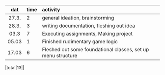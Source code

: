 | dat | time | activity  |
| :----:|:-----| :-----|
| 27.3. | 2    | general ideation, brainstorming |
| 28.3. | 3    | writing documentation, fleshing out idea|
| 03.3 | 7 | Executing assignments, Making project |
|05.03| 1 | Finished rudimentary game logic|
|17.03| 6 | Fleshed out some foundational classes, set up menu structure |

|total|13||
